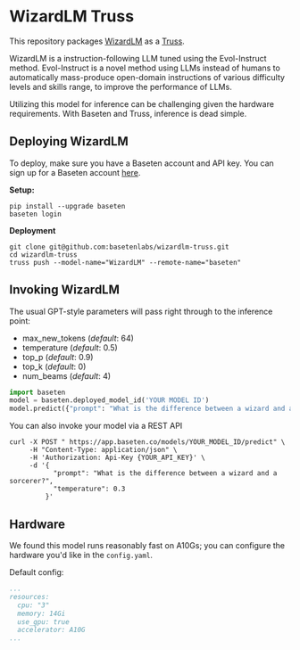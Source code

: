 # WizardLM Truss

This repository packages [WizardLM](https://github.com/nlpxucan/WizardLM) as a [Truss](https://truss.baseten.co).

WizardLM is a instruction-following LLM tuned using the Evol-Instruct method. Evol-Instruct is a novel method using LLMs instead of humans to automatically mass-produce open-domain instructions of various difficulty levels and skills range, to improve the performance of LLMs.

Utilizing this model for inference can be challenging given the hardware requirements. With Baseten and Truss, inference is dead simple.

## Deploying WizardLM

To deploy, make sure you have a Baseten account and API key. You can sign up for a Baseten account [here](https://app.baseten.co/signup).

**Setup:**

```
pip install --upgrade baseten
baseten login
```

**Deployment**

```
git clone git@github.com:basetenlabs/wizardlm-truss.git
cd wizardlm-truss
truss push --model-name="WizardLM" --remote-name="baseten"
```

## Invoking WizardLM

The usual GPT-style parameters will pass right through to the inference point:

* max_new_tokens (_default_: 64)
* temperature (_default_: 0.5)
* top_p (_default_: 0.9)
* top_k (_default_: 0)
* num_beams (_default_: 4)


```python
import baseten
model = baseten.deployed_model_id('YOUR MODEL ID')
model.predict({"prompt": "What is the difference between a wizard and a sorcerer?"})
```

You can also invoke your model via a REST API

```
curl -X POST " https://app.baseten.co/models/YOUR_MODEL_ID/predict" \
     -H "Content-Type: application/json" \
     -H 'Authorization: Api-Key {YOUR_API_KEY}' \
     -d '{
           "prompt": "What is the difference between a wizard and a sorcerer?",
           "temperature": 0.3
         }'
```

## Hardware

We found this model runs reasonably fast on A10Gs; you can configure the hardware you'd like in the `config.yaml`.

Default config:

```yaml
...
resources:
  cpu: "3"
  memory: 14Gi
  use_gpu: true
  accelerator: A10G
...
```
